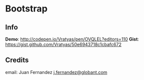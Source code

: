 # Bootstrap

## Info

__Demo__: http://codepen.io/Vratyas/pen/OVQLEL?editors=110
__Gist__: https://gist.github.com/Vratyas/50e6943718c1cbafc672

## Credits

email: Juan Fernandez <j.fernandez@globant.com>
